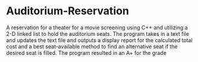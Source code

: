 # Auditorium-Reservation
A reservation for a theater for a movie screening using C++ and utilizing a 2-D linked list to hold the auditorium seats.
The program takes in a text file and updates the text file and outputs a display report for the calculated total cost and a best seat-available method to find an alternative seat if the desired seat is filled. 
The program resulted in an A+ for the grade
